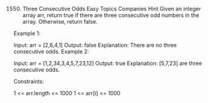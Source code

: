 1550. Three Consecutive Odds
      Easy
      Topics
      Companies
      Hint
      Given an integer array arr, return true if there are three consecutive odd numbers in the array. Otherwise, return false.


Example 1:

Input: arr = [2,6,4,1]
Output: false
Explanation: There are no three consecutive odds.
Example 2:

Input: arr = [1,2,34,3,4,5,7,23,12]
Output: true
Explanation: [5,7,23] are three consecutive odds.


Constraints:

1 <= arr.length <= 1000
1 <= arr[i] <= 1000